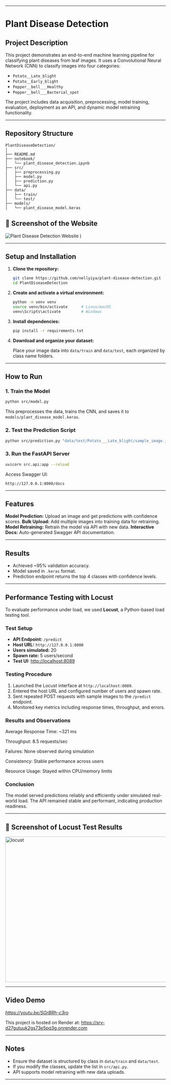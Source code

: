 
---

#  Plant Disease Detection

##  Project Description

This project demonstrates an end-to-end machine learning pipeline for classifying plant diseases from leaf images. It uses a Convolutional Neural Network (CNN) to classify images into four categories:

* `Potato__Late_blight`
* `Potato__Early_blight`
* `Pepper__bell___Healthy`
* `Pepper__bell___Bacterial_spot`

The project includes data acquisition, preprocessing, model training, evaluation, deployment as an API, and dynamic model retraining functionality.

---

##  Repository Structure

```
PlantDiseaseDetection/
│
├── README.md
├── notebook/
│   └── plant_disease_detection.ipynb
├── src/
│   ├── preprocessing.py
│   ├── model.py
│   ├── prediction.py
│   └── api.py
├── data/
│   ├── train/
│   └── test/
├── models/
│   └── plant_disease_model.keras

```
## 📸 Screenshot of the Website

![Plant Disease Detection Website](https://github.com/user-attachments/assets/9e08fab6-4e48-4151-b93f-b1c3cd8cfff3)
 )

---

##  Setup and Installation

1. **Clone the repository:**

   ```bash
   git clone https://github.com/nellyiya/plant-disease-detection.git
   cd PlantDiseaseDetection
   ```

2. **Create and activate a virtual environment:**

   ```bash
   python -m venv venv
   source venv/bin/activate      # Linux/macOS
   venv\Scripts\activate         # Windows
   ```

3. **Install dependencies:**

   ```bash
   pip install -r requirements.txt
   ```

4. **Download and organize your dataset:**

   Place your image data into `data/train` and `data/test`, each organized by class name folders.

---

##  How to Run

###  1. Train the Model

```bash
python src/model.py
```

This preprocesses the data, trains the CNN, and saves it to `models/plant_disease_model.keras`.

###  2. Test the Prediction Script

```bash
python src/prediction.py "data/test/Potato___Late_blight/sample_image.jpg"
```

###  3. Run the FastAPI Server

```bash
uvicorn src.api:app --reload
```

Access Swagger UI:

```
http://127.0.0.1:8000/docs
```

---

## Features

**Model Prediction:** Upload an image and get predictions with confidence scores.
**Bulk Upload:** Add multiple images into training data for retraining.
**Model Retraining:** Retrain the model via API with new data.
**Interactive Docs:** Auto-generated Swagger API documentation.

---

##  Results

* Achieved \~95% validation accuracy.
*  Model saved in `.keras` format.
*  Prediction endpoint returns the top 4 classes with confidence levels.

---

## Performance Testing with Locust

To evaluate performance under load, we used **Locust**, a Python-based load testing tool.

### Test Setup

* **API Endpoint:** `/predict`
* **Host URL:** `http://127.0.0.1:8000`
* **Users simulated:** 20
* **Spawn rate:** 5 users/second
* **Test UI:** [http://localhost:8089](http://localhost:8089)

### Testing Procedure

1. Launched the Locust interface at `http://localhost:8089`.
2. Entered the host URL and configured number of users and spawn rate.
3. Sent repeated POST requests with sample images to the `/predict` endpoint.
4. Monitored key metrics including response times, throughput, and errors.

###  Results and Observations

Average Response Time: ~321 ms

Throughput: 8.5 requests/sec

Failures: None observed during simulation

Consistency: Stable performance across users

Resource Usage: Stayed within CPU/memory limits

### Conclusion

The model served predictions reliably and efficiently under simulated real-world load. The API remained stable and performant, indicating production readiness.

---

## 📸 Screenshot of Locust Test Results


<img width="1919" height="456" alt="locust" src="https://github.com/user-attachments/assets/51cd4ca8-3ba7-4839-ba98-0fb0680f4280" />

---

##  Video Demo

*https://youtu.be/SGrBRh-c3ro*

This project is hosted on Render at:
https://srv-d27gutuuk2gs73e5pq3g.onrender.com

---

## Notes


* Ensure the dataset is structured by class in `data/train` and `data/test`.
* If you modify the classes, update the list in `src/api.py`.
* API supports model retraining with new data uploads.

---



